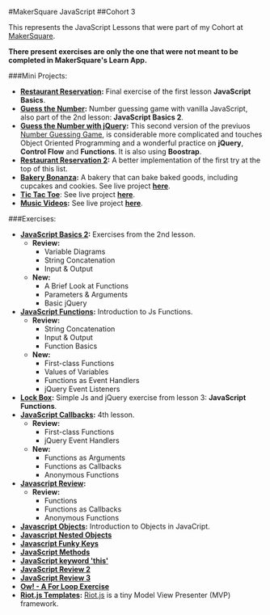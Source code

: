 #MakerSquare JavaScript
##Cohort 3

This represents the JavaScript Lessons that were part of my Cohort at [MakerSquare](http://www.makersquare.com/). 

**There present exercises are only the one that were not meant to be completed in MakerSquare's Learn App.**

###Mini Projects:

- **[Restaurant Reservation](https://github.com/drjorgepolanco/mks/blob/master/immersive/javascript/restaurant_reservation.html):** Final exercise of the first lesson **JavaScript Basics**.
- **[Guess the Number](https://github.com/drjorgepolanco/mks/blob/master/immersive/javascript/guess-the-number.html):** Number guessing game with vanilla JavaScript, also part of the 2nd lesson: **JavaScript Basics 2**.
- **[Guess the Number with jQuery](https://github.com/drjorgepolanco/mks/blob/master/immersive/javascript/guess-the-number-jquery.html):** This second version of the previuos [Number Guessing Game](https://github.com/drjorgepolanco/mks/blob/master/immersive/javascript/guess-the-number.html), is considerable more complicated and touches Object Oriented Programming and a wonderful practice on **jQuery**, **Control Flow** and **Functions**. It is also using **Boostrap**.
- **[Restaurant Reservation 2](https://github.com/drjorgepolanco/mks/blob/master/immersive/javascript/restaurant_reservation_2.html):** A better implementation of the first try at the top of this list.
- **[Bakery Bonanza](https://github.com/drjorgepolanco/mks/tree/master/immersive/javascript/bakery):** A bakery that can bake baked goods, including cupcakes and cookies. See live project **[here](http://drjorgepolanco.com/js_apps/bakery/bakery.html)**.
- **[Tic Tac Toe](https://github.com/drjorgepolanco/tic-tac-toe)**: See live project **[here](http://drjorgepolanco.com/js_apps/tic-tac-toe/index.html)**.
- **[Music Videos](https://github.com/drjorgepolanco/mks/tree/master/immersive/javascript/riot_js/music-videos):** See live project **[here](http://drjorgepolanco.com/js_apps/music-videos/index.html)**.


###Exercises:

- **[JavaScript Basics 2](https://github.com/drjorgepolanco/mks/blob/master/immersive/javascript/javascript_basics_2.html):** Exercises from the 2nd lesson.
  - **Review:**
    - Variable Diagrams
    - String Concatenation
    - Input & Output
  - **New:**
    - A Brief Look at Functions
    - Parameters & Arguments
    - Basic jQuery   
- **[JavaScript Functions](https://github.com/drjorgepolanco/mks/blob/master/immersive/javascript/functions.html):** Introduction to Js Functions.
  - **Review:**
    - String Concatenation
    - Input & Output
    - Function Basics
  - **New:**
    - First-class Functions
    - Values of Variables
    - Functions as Event Handlers
    - jQuery Event Listeners     
- **[Lock Box](https://github.com/drjorgepolanco/mks/blob/master/immersive/javascript/lockbox.html):** Simple Js and jQuery exercise from lesson 3: **JavaScript Functions**.
- **[JavaScript Callbacks](https://github.com/drjorgepolanco/mks/blob/master/immersive/javascript/callbacks.html):** 4th lesson.
  - **Review:**
    - First-class Functions
    - jQuery Event Handlers
  - **New:** 
    - Functions as Arguments
    - Functions as Callbacks
    - Anonymous Functions
- **[Javascript Review](https://github.com/drjorgepolanco/mks/blob/master/immersive/javascript/js_review.html):**
  - **Review:**
    - Functions
    - Functions as Callbacks
    - Anonymous Functions
- **[Javascript Objects](https://github.com/drjorgepolanco/mks/blob/master/immersive/javascript/js_objects.html):** Introduction to Objects in JavaCript.
- **[Javascript Nested Objects](https://github.com/drjorgepolanco/mks/blob/master/immersive/javascript/js_nested_objects.html)**
- **[Javascript Funky Keys](https://github.com/drjorgepolanco/mks/blob/master/immersive/javascript/js_funky_keys.html)**
- **[JavaScript Methods](https://github.com/drjorgepolanco/mks/blob/master/immersive/javascript/js_methods.html)**
- **[JavaScript keyword 'this'](https://github.com/drjorgepolanco/mks/blob/master/immersive/javascript/js_this.html)**
- **[JavaScript Review 2](https://github.com/drjorgepolanco/mks/blob/master/immersive/javascript/js_review_2.html)**
- **[JavaScript Review 3](https://github.com/drjorgepolanco/mks/blob/master/immersive/javascript/js_review_3.html)**
- **[Ow! - A For Loop Exercise](https://github.com/drjorgepolanco/mks/blob/master/immersive/javascript/ow.html)**
- **[Riot.js Templates](https://github.com/drjorgepolanco/mks/tree/master/immersive/javascript/riot_js):** [Riot.js](https://github.com/muut/riotjs) is a tiny Model View Presenter (MVP) framework.
     
